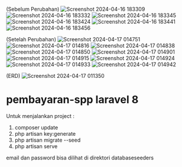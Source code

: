 (Sebelum Perubahan)
![Screenshot 2024-04-16 183309](https://github.com/seno-adji-jovanka/SPP-SMK-AKUNTANSI-UNDIP/assets/167238990/7242e9af-471d-4b7c-8f11-1b8f1faf42c7)
![Screenshot 2024-04-16 183332](https://github.com/seno-adji-jovanka/SPP-SMK-AKUNTANSI-UNDIP/assets/167238990/ce82e2db-2480-40a7-a31d-6538e9a481d0)
![Screenshot 2024-04-16 183345](https://github.com/seno-adji-jovanka/SPP-SMK-AKUNTANSI-UNDIP/assets/167238990/8319cdd5-1200-4aec-9997-991d06f66062)
![Screenshot 2024-04-16 183424](https://github.com/seno-adji-jovanka/SPP-SMK-AKUNTANSI-UNDIP/assets/167238990/10a393e0-1e52-46bb-acc6-31b9a9e0fd53)
![Screenshot 2024-04-16 183441](https://github.com/seno-adji-jovanka/SPP-SMK-AKUNTANSI-UNDIP/assets/167238990/718bf404-9159-43dd-9c85-33e42c1a1a41)
![Screenshot 2024-04-16 183456](https://github.com/seno-adji-jovanka/SPP-SMK-AKUNTANSI-UNDIP/assets/167238990/68e0a972-0cbd-4b57-ad52-6bf0d8a4644e)

(Setelah Perubahan)
![Screenshot 2024-04-17 014751](https://github.com/seno-adji-jovanka/SPP-SMK-AKUNTANSI-UNDIP/assets/167238990/b1d6356c-1908-4dd5-a21d-bde301ca9757)
![Screenshot 2024-04-17 014816](https://github.com/seno-adji-jovanka/SPP-SMK-AKUNTANSI-UNDIP/assets/167238990/0a280917-4e02-4488-9794-b62944cbd9e4)
![Screenshot 2024-04-17 014838](https://github.com/seno-adji-jovanka/SPP-SMK-AKUNTANSI-UNDIP/assets/167238990/03e64822-b448-4951-ad5b-e17f5fc93599)
![Screenshot 2024-04-17 014850](https://github.com/seno-adji-jovanka/SPP-SMK-AKUNTANSI-UNDIP/assets/167238990/304c8893-31b1-4026-857a-1c5f00bc4847)
![Screenshot 2024-04-17 014901](https://github.com/seno-adji-jovanka/SPP-SMK-AKUNTANSI-UNDIP/assets/167238990/c4afa35f-5a41-4c63-9ca9-0d9f2dd78dc0)
![Screenshot 2024-04-17 014915](https://github.com/seno-adji-jovanka/SPP-SMK-AKUNTANSI-UNDIP/assets/167238990/3c30c9d5-a207-4f72-9035-1ecc517b8433)
![Screenshot 2024-04-17 014924](https://github.com/seno-adji-jovanka/SPP-SMK-AKUNTANSI-UNDIP/assets/167238990/5dbe3697-6c92-4720-9332-aca06426687f)
![Screenshot 2024-04-17 014933](https://github.com/seno-adji-jovanka/SPP-SMK-AKUNTANSI-UNDIP/assets/167238990/8d0683ce-54f6-46d6-beec-7aa2b31bee81)
![Screenshot 2024-04-17 014942](https://github.com/seno-adji-jovanka/SPP-SMK-AKUNTANSI-UNDIP/assets/167238990/2ccbf7b2-29b1-4ae2-bf32-a644701bbf3b)

(ERD)
![Screenshot 2024-04-17 011350](https://github.com/seno-adji-jovanka/SPP-SMK-AKUNTANSI-UNDIP/assets/167238990/af5c45ef-6e3d-4a03-aeac-68a9ab0f9134)

# pembayaran-spp laravel 8
Untuk menjalankan project :
1. composer update
2. php artisan key:generate
3. php artisan migrate --seed
4. php artisan serve

email dan password bisa dilihat di direktori databaseseeders
#




